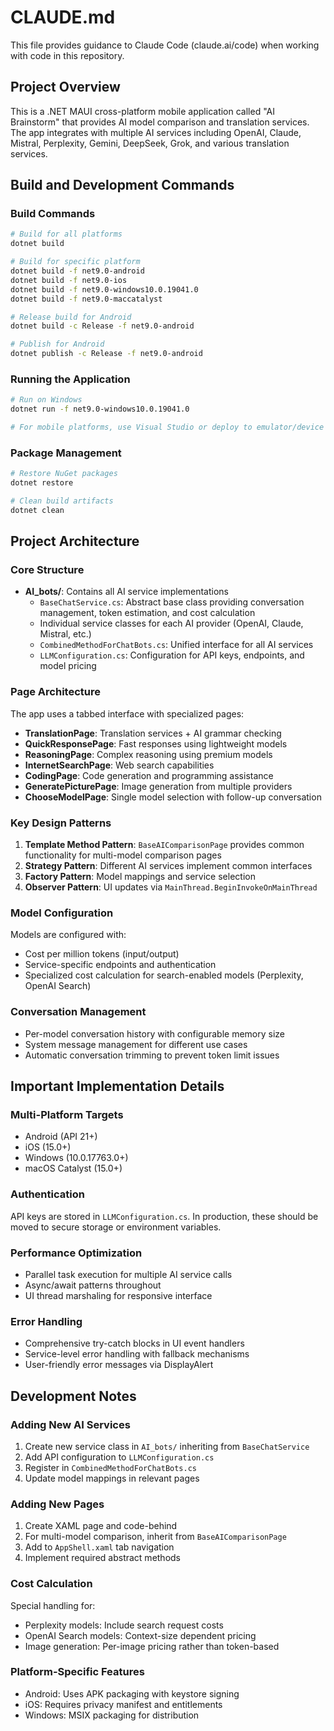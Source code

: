 # CLAUDE.md

This file provides guidance to Claude Code (claude.ai/code) when working with code in this repository.

## Project Overview

This is a .NET MAUI cross-platform mobile application called "AI Brainstorm" that provides AI model comparison and translation services. The app integrates with multiple AI services including OpenAI, Claude, Mistral, Perplexity, Gemini, DeepSeek, Grok, and various translation services.

## Build and Development Commands

### Build Commands
```bash
# Build for all platforms
dotnet build

# Build for specific platform
dotnet build -f net9.0-android
dotnet build -f net9.0-ios
dotnet build -f net9.0-windows10.0.19041.0
dotnet build -f net9.0-maccatalyst

# Release build for Android
dotnet build -c Release -f net9.0-android

# Publish for Android
dotnet publish -c Release -f net9.0-android
```

### Running the Application
```bash
# Run on Windows
dotnet run -f net9.0-windows10.0.19041.0

# For mobile platforms, use Visual Studio or deploy to emulator/device
```

### Package Management
```bash
# Restore NuGet packages
dotnet restore

# Clean build artifacts
dotnet clean
```

## Project Architecture

### Core Structure
- **AI_bots/**: Contains all AI service implementations
  - `BaseChatService.cs`: Abstract base class providing conversation management, token estimation, and cost calculation
  - Individual service classes for each AI provider (OpenAI, Claude, Mistral, etc.)
  - `CombinedMethodForChatBots.cs`: Unified interface for all AI services
  - `LLMConfiguration.cs`: Configuration for API keys, endpoints, and model pricing

### Page Architecture
The app uses a tabbed interface with specialized pages:
- **TranslationPage**: Translation services + AI grammar checking
- **QuickResponsePage**: Fast responses using lightweight models
- **ReasoningPage**: Complex reasoning using premium models
- **InternetSearchPage**: Web search capabilities
- **CodingPage**: Code generation and programming assistance
- **GeneratePicturePage**: Image generation from multiple providers
- **ChooseModelPage**: Single model selection with follow-up conversation

### Key Design Patterns
1. **Template Method Pattern**: `BaseAIComparisonPage` provides common functionality for multi-model comparison pages
2. **Strategy Pattern**: Different AI services implement common interfaces
3. **Factory Pattern**: Model mappings and service selection
4. **Observer Pattern**: UI updates via `MainThread.BeginInvokeOnMainThread`

### Model Configuration
Models are configured with:
- Cost per million tokens (input/output)
- Service-specific endpoints and authentication
- Specialized cost calculation for search-enabled models (Perplexity, OpenAI Search)

### Conversation Management
- Per-model conversation history with configurable memory size
- System message management for different use cases
- Automatic conversation trimming to prevent token limit issues

## Important Implementation Details

### Multi-Platform Targets
- Android (API 21+)
- iOS (15.0+)
- Windows (10.0.17763.0+)
- macOS Catalyst (15.0+)

### Authentication
API keys are stored in `LLMConfiguration.cs`. In production, these should be moved to secure storage or environment variables.

### Performance Optimization
- Parallel task execution for multiple AI service calls
- Async/await patterns throughout
- UI thread marshaling for responsive interface

### Error Handling
- Comprehensive try-catch blocks in UI event handlers
- Service-level error handling with fallback mechanisms
- User-friendly error messages via DisplayAlert

## Development Notes

### Adding New AI Services
1. Create new service class in `AI_bots/` inheriting from `BaseChatService`
2. Add API configuration to `LLMConfiguration.cs`
3. Register in `CombinedMethodForChatBots.cs`
4. Update model mappings in relevant pages

### Adding New Pages
1. Create XAML page and code-behind
2. For multi-model comparison, inherit from `BaseAIComparisonPage`
3. Add to `AppShell.xaml` tab navigation
4. Implement required abstract methods

### Cost Calculation
Special handling for:
- Perplexity models: Include search request costs
- OpenAI Search models: Context-size dependent pricing
- Image generation: Per-image pricing rather than token-based

### Platform-Specific Features
- Android: Uses APK packaging with keystore signing
- iOS: Requires privacy manifest and entitlements
- Windows: MSIX packaging for distribution
